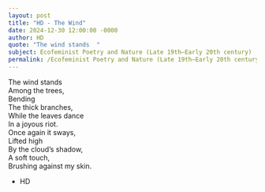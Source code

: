 ```yaml
---
layout: post
title: "HD - The Wind"
date: 2024-12-30 12:00:00 -0000
author: HD
quote: "The wind stands  "
subject: Ecofeminist Poetry and Nature (Late 19th–Early 20th century)
permalink: /Ecofeminist Poetry and Nature (Late 19th–Early 20th century)/HD/HD - The Wind
---
```


The wind stands  
Among the trees,  
Bending  
The thick branches,  
While the leaves dance  
In a joyous riot.  
Once again it sways,  
Lifted high  
By the cloud’s shadow,  
A soft touch,  
Brushing against my skin.

- HD

